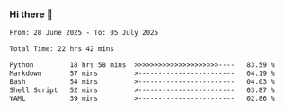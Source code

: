 ### Hi there 👋

<!--
**ututono/ututono** is a ✨ _special_ ✨ repository because its `README.md` (this file) appears on your GitHub profile.

Here are some ideas to get you started:

- 🔭 I’m currently working on ...
- 🌱 I’m currently learning ...
- 👯 I’m looking to collaborate on ...
- 🤔 I’m looking for help with ...
- 💬 Ask me about ...
- 📫 How to reach me: ...
- 😄 Pronouns: ...
- ⚡ Fun fact: ...
-->



<!--START_SECTION:waka-->

```txt
From: 28 June 2025 - To: 05 July 2025

Total Time: 22 hrs 42 mins

Python         18 hrs 58 mins  >>>>>>>>>>>>>>>>>>>>>----   83.59 %
Markdown       57 mins         >------------------------   04.19 %
Bash           54 mins         >------------------------   04.03 %
Shell Script   52 mins         >------------------------   03.87 %
YAML           39 mins         >------------------------   02.86 %
```

<!--END_SECTION:waka-->

